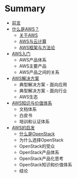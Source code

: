 # Summary

* [前言](前言.md)
* [什么是AWS？](README.md)
    * [关于AWS](关于aws.md)
    * [AWS与云计算](aws与云计算.md)
    * [AWS框架与方法论](aws框架和方法论.md)
* [AWS入门](chapter1.md)
    * AWS产品体系
    * AWS主要产品
    * AWS产品之间的关系
* [AWS解决方案](test.md)
    * 典型解决方案 - 面向应用
    * 典型解决方案 - 面向行业
    * AWS生态
* [AWS知识与价值体系](aws知识与价值体系.md)
    * 文档体系
    * 白皮书
    * 培训和认证体系
* [AWS的启发](aws的启发.md)
    * [什么是OpenStack](openstack-what-and-why.md)
    * 为什么选择OpenStack
    * OpenStack的受众
    * OpenStack产品体系
    * OpenStack产品化思考
    * OpenStack知识和价值体系
    * 结论

